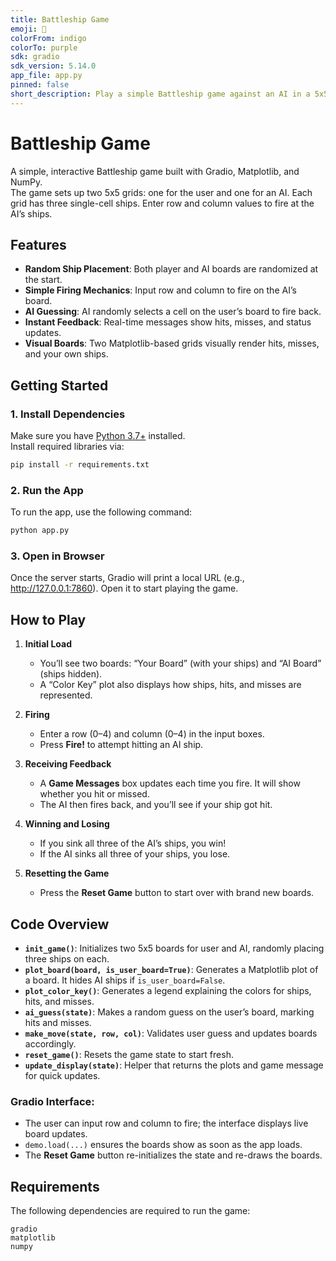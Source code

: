 ```yaml
---
title: Battleship Game
emoji: 🚢
colorFrom: indigo
colorTo: purple
sdk: gradio
sdk_version: 5.14.0
app_file: app.py
pinned: false
short_description: Play a simple Battleship game against an AI in a 5x5 grid.
---
```


# Battleship Game

A simple, interactive Battleship game built with Gradio, Matplotlib, and NumPy.  
The game sets up two 5x5 grids: one for the user and one for an AI. Each grid has three single-cell ships. Enter row and column values to fire at the AI’s ships.

## Features

- **Random Ship Placement**: Both player and AI boards are randomized at the start.  
- **Simple Firing Mechanics**: Input row and column to fire on the AI’s board.  
- **AI Guessing**: AI randomly selects a cell on the user’s board to fire back.  
- **Instant Feedback**: Real-time messages show hits, misses, and status updates.  
- **Visual Boards**: Two Matplotlib-based grids visually render hits, misses, and your own ships.

## Getting Started

### 1. Install Dependencies
Make sure you have [Python 3.7+](https://www.python.org/downloads/) installed.  
Install required libraries via:

```bash
pip install -r requirements.txt
```

### 2. Run the App

To run the app, use the following command:

```bash
python app.py
```

### 3. Open in Browser
Once the server starts, Gradio will print a local URL (e.g., http://127.0.0.1:7860).
Open it to start playing the game.


## How to Play

1. **Initial Load**  
   - You’ll see two boards: “Your Board” (with your ships) and “AI Board” (ships hidden).  
   - A “Color Key” plot also displays how ships, hits, and misses are represented.

2. **Firing**  
   - Enter a row (0–4) and column (0–4) in the input boxes.  
   - Press **Fire!** to attempt hitting an AI ship.

3. **Receiving Feedback**  
   - A **Game Messages** box updates each time you fire. It will show whether you hit or missed.  
   - The AI then fires back, and you’ll see if your ship got hit.  

4. **Winning and Losing**  
   - If you sink all three of the AI’s ships, you win!  
   - If the AI sinks all three of your ships, you lose.

5. **Resetting the Game**  
   - Press the **Reset Game** button to start over with brand new boards.

## Code Overview

- **`init_game()`**: Initializes two 5x5 boards for user and AI, randomly placing three ships on each.  
- **`plot_board(board, is_user_board=True)`**: Generates a Matplotlib plot of a board. It hides AI ships if `is_user_board=False`.  
- **`plot_color_key()`**: Generates a legend explaining the colors for ships, hits, and misses.  
- **`ai_guess(state)`**: Makes a random guess on the user’s board, marking hits and misses.  
- **`make_move(state, row, col)`**: Validates user guess and updates boards accordingly.  
- **`reset_game()`**: Resets the game state to start fresh.  
- **`update_display(state)`**: Helper that returns the plots and game message for quick updates.  

### Gradio Interface:
- The user can input row and column to fire; the interface displays live board updates.  
- `demo.load(...)` ensures the boards show as soon as the app loads.  
- The **Reset Game** button re-initializes the state and re-draws the boards.

## Requirements

The following dependencies are required to run the game:

```plaintext
gradio
matplotlib
numpy
```
